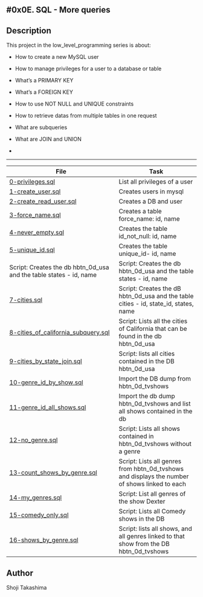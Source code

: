 #0x0E. SQL - More queries
---
## Description

This project in the low_level_programming series is about:

* How to create a new MySQL user

* How to manage privileges for a user to a database or table

* What’s a PRIMARY KEY

* What’s a FOREIGN KEY

* How to use NOT NULL and UNIQUE constraints

* How to retrieve datas from multiple tables in one request

* What are subqueries

* What are JOIN and UNION

* 

---
File|Task
---|---
[0-privileges.sql ](./0-privileges.sql ) | List all privileges of a user
[1-create_user.sql ](./1-create_user.sql ) | Creates users in mysql
[2-create_read_user.sql ](./2-create_read_user.sql ) | Creates a DB and user
[3-force_name.sql ](./3-force_name.sql ) | Creates a table force_name: id, name
[4-never_empty.sql ](./4-never_empty.sql ) | Creates the table id_not_null: id, name
[5-unique_id.sql ](./5-unique_id.sql ) | Creates the table unique_id- id, name
Script: Creates the db hbtn_0d_usa and the table states - id, name | Script: Creates the db hbtn_0d_usa and the table states - id, name
[7-cities.sql ](./7-cities.sql ) | Script: Creates the dB hbtn_0d_usa and the table cities - id, state_id, states, name
[8-cities_of_california_subquery.sql ](./8-cities_of_california_subquery.sql ) | Script: Lists all the cities of California that can be found in the db hbtn_0d_usa
[9-cities_by_state_join.sql ](./9-cities_by_state_join.sql ) | Script: lists all cities contained in the DB hbtn_0d_usa
[10-genre_id_by_show.sql ](./10-genre_id_by_show.sql ) | Import the DB dump from hbtn_0d_tvshows
[11-genre_id_all_shows.sql ](./11-genre_id_all_shows.sql ) | Import the db dump hbtn_0d_tvshows and list all shows contained in the db
[12-no_genre.sql ](./12-no_genre.sql ) | Script: Lists all shows contained in hbtn_0d_tvshows without a genre
[13-count_shows_by_genre.sql ](./13-count_shows_by_genre.sql ) | Script: Lists all genres from hbtn_0d_tvshows and displays the number of shows linked to each
[14-my_genres.sql ](./14-my_genres.sql ) | Script: List all genres of the show Dexter
[15-comedy_only.sql ](./15-comedy_only.sql ) | Script: Lists all Comedy shows in the DB
[16-shows_by_genre.sql ](./16-shows_by_genre.sql ) | Script: lists all shows, and all genres linked to that show from the DB hbtn_0d_tvshows

## Author
 Shoji Takashima
